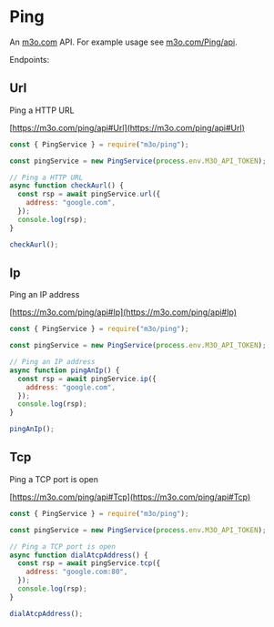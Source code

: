 # Ping

An [m3o.com](https://m3o.com) API. For example usage see [m3o.com/Ping/api](https://m3o.com/Ping/api).

Endpoints:

## Url

Ping a HTTP URL

[https://m3o.com/ping/api#Url](https://m3o.com/ping/api#Url)

```js
const { PingService } = require("m3o/ping");

const pingService = new PingService(process.env.M3O_API_TOKEN);

// Ping a HTTP URL
async function checkAurl() {
  const rsp = await pingService.url({
    address: "google.com",
  });
  console.log(rsp);
}

checkAurl();
```

## Ip

Ping an IP address

[https://m3o.com/ping/api#Ip](https://m3o.com/ping/api#Ip)

```js
const { PingService } = require("m3o/ping");

const pingService = new PingService(process.env.M3O_API_TOKEN);

// Ping an IP address
async function pingAnIp() {
  const rsp = await pingService.ip({
    address: "google.com",
  });
  console.log(rsp);
}

pingAnIp();
```

## Tcp

Ping a TCP port is open

[https://m3o.com/ping/api#Tcp](https://m3o.com/ping/api#Tcp)

```js
const { PingService } = require("m3o/ping");

const pingService = new PingService(process.env.M3O_API_TOKEN);

// Ping a TCP port is open
async function dialAtcpAddress() {
  const rsp = await pingService.tcp({
    address: "google.com:80",
  });
  console.log(rsp);
}

dialAtcpAddress();
```
